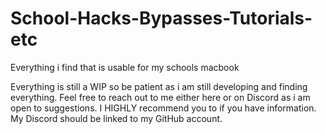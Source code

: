 # School-Hacks-Bypasses-Tutorials-etc
Everything i find that is usable for my schools macbook

Everything is still a WIP so be patient as i am still developing and finding everything.
Feel free to reach out to me either here or on Discord as i am open to suggestions. I HIGHLY recommend you to if you have information. My Discord should be linked to my GitHub account.
